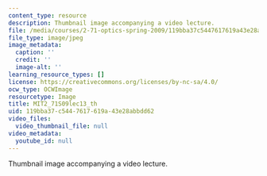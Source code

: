```yaml
---
content_type: resource
description: Thumbnail image accompanying a video lecture.
file: /media/courses/2-71-optics-spring-2009/119bba37c5447617619a43e28abbdd62_MIT2_71S09lec13_th.jpg
file_type: image/jpeg
image_metadata:
  caption: ''
  credit: ''
  image-alt: ''
learning_resource_types: []
license: https://creativecommons.org/licenses/by-nc-sa/4.0/
ocw_type: OCWImage
resourcetype: Image
title: MIT2_71S09lec13_th
uid: 119bba37-c544-7617-619a-43e28abbdd62
video_files:
  video_thumbnail_file: null
video_metadata:
  youtube_id: null
---
```

Thumbnail image accompanying a video lecture.